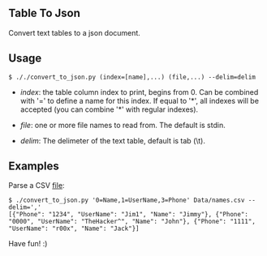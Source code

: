 ## Table To Json
Convert text tables to a json document.

## Usage
```$ ././convert_to_json.py (index=[name],...) (file,...) --delim=delim```

* *index*:  the table column index to print, begins from 0. Can be combined with '=' to 
            define a name for this index. If equal to '\*', all indexes will be accepted
            (you can combine '\*' with regular indexes).

* *file*:   one or more file names to read from. The default is stdin.

* *delim*:  The delimeter of the text table, default is tab (\t).

## Examples
Parse a CSV [file](https://github.com/Reflexe/convert_table_to_json/blob/master/Data/example.csv):
```
$ ./convert_to_json.py '0=Name,1=UserName,3=Phone' Data/names.csv --delim=','
[{"Phone": "1234", "UserName": "Jim1", "Name": "Jimmy"}, {"Phone": "0000", "UserName": "TheHacker^", "Name": "John"}, {"Phone": "1111", "UserName": "r00x", "Name": "Jack"}]
```

Have fun! :)
